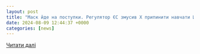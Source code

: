 ```yaml
---
layout: post
title: "Маск йде на поступки. Регулятор ЄС змусив X припинити навчати ШІ на дописах європейців. Читайте на UKR.NET"
date: 2024-08-09 12:44:37 +0000
categories: [news]
---
```


[Читати далі](https://www.ukr.net/news/details/technologies/106126306.html)
